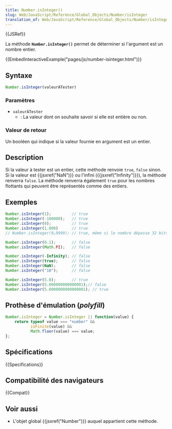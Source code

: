 ```yaml
---
title: Number.isInteger()
slug: Web/JavaScript/Reference/Global_Objects/Number/isInteger
translation_of: Web/JavaScript/Reference/Global_Objects/Number/isInteger
---
```


{{JSRef}}

La méthode **`Number.isInteger()`** permet de déterminer si l'argument est un nombre entier.

{{EmbedInteractiveExample("pages/js/number-isinteger.html")}}

## Syntaxe

```js
Number.isInteger(valeurÀTester)
```

### Paramètres

- `valeurÀTester`
  - : La valeur dont on souhaite savoir si elle est entière ou non.

### Valeur de retour

Un booléen qui indique si la valeur fournie en argument est un entier.

## Description

Si la valeur à tester est un entier, cette méthode renvoie `true`, `false` sinon. Si la valeur est {{jsxref("NaN")}} ou l'infini ({{jsxref("Infinity")}}), la méthode renverra `false`. La méthode renverra également `true` pour les nombres flottants qui peuvent être représentés comme des entiers.

## Exemples

```js
Number.isInteger(1);         // true
Number.isInteger(-100000);   // true
Number.isInteger(0);         // true
Number.isInteger(1.000)      // true
// Number.isInteger(9…9999); // true, même si le nombre dépasse 32 bits

Number.isInteger(0.1);       // false
Number.isInteger(Math.PI);   // false

Number.isInteger(-Infinity); // false
Number.isInteger(true);      // false
Number.isInteger(NaN);       // false
Number.isInteger("10");      // false

Number.isInteger(5.0);       // true
Number.isInteger(5.000000000000001);// false
Number.isInteger(5.0000000000000001); // true
```

## Prothèse d'émulation (_polyfill_)

```js
Number.isInteger = Number.isInteger || function(value) {
    return typeof value === "number" &&
           isFinite(value) &&
           Math.floor(value) === value;
};
```

## Spécifications

{{Specifications}}

## Compatibilité des navigateurs

{{Compat}}

## Voir aussi

- L'objet global {{jsxref("Number")}} auquel appartient cette méthode.
